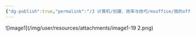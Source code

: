 ```yaml
---
{"dg-publish":true,"permalink":"/3 计算机/创建、效率与技巧/msoffice/我的office trick/word目录没有右对齐/","title":"word目录没有右对齐"}
---
```



![image1](/img/user/resources/attachments/image1-19 2.png)